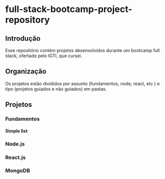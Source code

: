 # full-stack-bootcamp-project-repository

## Introdução

Esse repositório contém projetos desenvolvidos durante um bootcamp full stack, ofertado pelo IGTI, que cursei.

## Organização

Os projetos estão divididos por assunto (fundamentos, node, react, etc ) e tipo (projetos guiados e não guiados) em pastas.

## Projetos

### Fundamentos

#### Simple list



### Node.js

### React.js

### MongoDB
